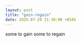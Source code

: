 ```yaml
---
layout: post
title: "gain-regain"
date: 2025-07-29 21:30:00 +0545
---
```


some to gain some to regain